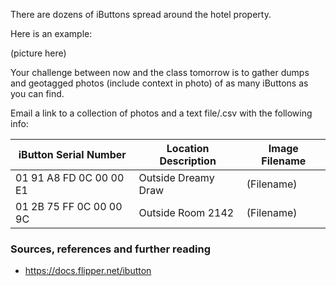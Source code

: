 There are dozens of iButtons spread around the hotel property.

Here is an example:

(picture here)

Your challenge between now and the class tomorrow is to gather dumps and geotagged photos (include context in photo) of as many iButtons as you can find.

Email a link to a collection of photos and a text file/.csv with the following info:

| iButton Serial Number | Location Description | Image Filename |
| ------------- | ------------- | ------------- |
| 01 91 A8 FD 0C 00 00 E1 | Outside Dreamy Draw | (Filename) | 
| 01 2B 75 FF 0C 00 00 9C | Outside Room 2142 | (Filename) | 


### Sources, references and further reading

* https://docs.flipper.net/ibutton
